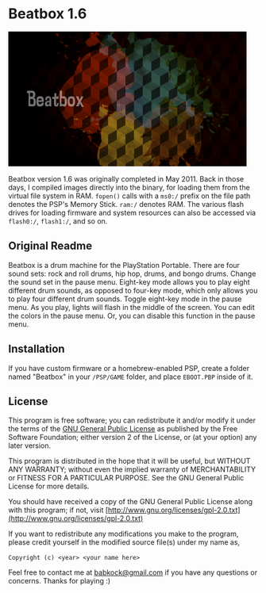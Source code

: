 # Beatbox 1.6

![test](https://raw.githubusercontent.com/Babkock/Beatbox/master/files/PIC1.png)

Beatbox version 1.6 was originally completed in May 2011. Back in those days, I compiled images directly into the binary, for loading them from the virtual file system in RAM. `fopen()` calls with a `ms0:/` prefix on the file path denotes the PSP's Memory Stick. `ram:/` denotes RAM. The various flash drives for loading firmware and system resources can also be accessed via `flash0:/`, `flash1:/`, and so on.

## Original Readme

Beatbox is a drum machine for the PlayStation Portable. There are four sound sets: rock and roll drums, hip hop, drums, and bongo drums. Change the sound set in the pause menu.
Eight-key mode allows you to play eight different drum sounds, as opposed to four-key mode, which only allows you to play four different drum sounds. Toggle eight-key mode in the pause menu. As you play, lights will flash in the middle of the screen. You can edit the colors in the pause menu.
Or, you can disable this function in the pause menu.

## Installation

If you have custom firmware or a homebrew-enabled PSP, create a folder named "Beatbox" in your `/PSP/GAME` folder, and place `EBOOT.PBP` inside of it.

## License

This program is free software; you can redistribute it and/or modify it under the terms of the [GNU General Public License](https://github.com/Babkock/Beatbox/blob/master/LICENSE.md) as published by the Free Software Foundation; either version 2 of the License, or (at your option) any later version.

This program is distributed in the hope that it will be useful, but WITHOUT ANY WARRANTY; without even the implied warranty of MERCHANTABILITY or FITNESS FOR A PARTICULAR PURPOSE. See the GNU General Public License for more details.

You should have received a copy of the GNU General Public License along with this program; if not, visit [http://www.gnu.org/licenses/gpl-2.0.txt](http://www.gnu.org/licenses/gpl-2.0.txt)

If you want to redistribute any modifications you make to the program, please credit yourself in the modified source file(s) under my name as,

```
Copyright (c) <year> <your name here>
```

Feel free to contact me at [babkock@gmail.com](mailto:babkock@gmail.com) if you have any questions or concerns. Thanks for playing :)
